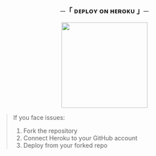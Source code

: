 <h3 align="center">
    ─「 ᴅᴇᴩʟᴏʏ ᴏɴ ʜᴇʀᴏᴋᴜ 」─
</h3>

<p align="center">
<a href="https://dashboard.heroku.com/new?template=https://github.com/HinduMusic/HinduMusic">
  <img src="https://img.shields.io/badge/Deploy%20To%20Heroku-red?style=for-the-badge&logo=heroku" width="200">
</a>
</p>

> If you face issues:
> 1. Fork the repository
> 2. Connect Heroku to your GitHub account
> 3. Deploy from your forked repo
